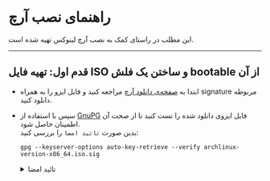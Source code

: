 # راهنمای نصب آرچ

این مطلب در راستای کمک به نصب آرچ لینوکس تهیه شده است.

---

## قدم اول: تهیه فایل ISO و ساختن یک فلش bootable از آن

- ابتدا به [صفحه‌ی دانلود آرچ](https://archlinux.org/download/) مراجعه کنید و فایل ایزو را به همراه signature مربوطه دانلود کنید.

- سپس با استفاده از [GnuPG](https://wiki.archlinux.org/title/GnuPG) فایل ایزوی دانلود شده را تست کنید تا از صحت آن اطمینان حاصل شود.  
  بدین صورت `تائید امضا` را بررسی کنید:

  `gpg --keyserver-options auto-key-retrieve --verify archlinux-version-x86_64.iso.sig`

  <details>
  <summary>تائید امضا </summary>

  مطابق اطلاعات [این لینک](https://www2.cs.arizona.edu/stork/packagemanagersecurity/attacks-on-package-managers.html)
  در صورتی که پکیج‌ها بروز رسانی نشوند امکان آلوده شدن آنها به بدافزارها افزایش پیدا می‌کند.
  بدین جهت پکیج‌مینجرها طوری طراحی شدند تا پکیج‌ها(بسته‌ها) را به صورت خودکار بروزرسانی کنند.
  اما در صورتی که خود این پکیج‌منیجرها از قبل آلوده باشند امکان اینکه مجددا بسته‌های آلوده به سیستم اضافه کنند یا بسته‌های آلوده‌ی قدیمی را درست بروزرسانی نکنند وجود خواهد داشت.
  پکیج‌منیجرها معمولا با دسترسی‌های بالا و بدون محدودیت اجرا می‌شوند تا قادر به اعمال تغییرات و بروزرسانی در سطوح مختلف سیستم باشند؛
  بنابراین، اقدامات مدیر بسته بر کل سیستم تأثیر می گذارد.

  </details>

